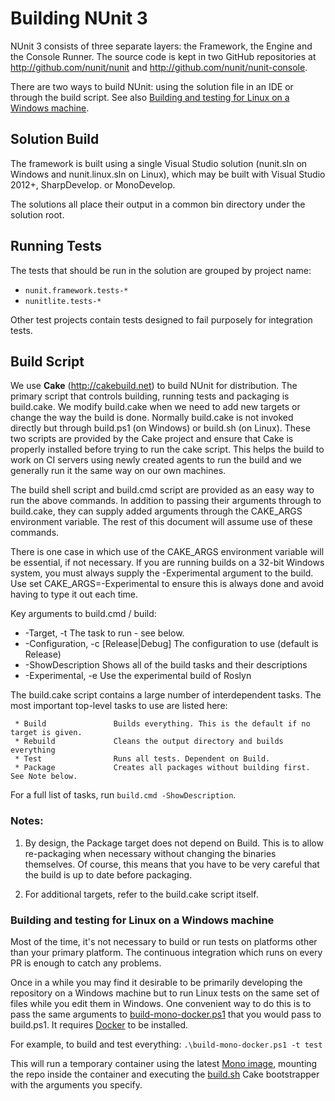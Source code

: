 # Building NUnit 3

NUnit 3 consists of three separate layers: the Framework, the Engine and the Console Runner.
The source code is kept in two GitHub repositories at http://github.com/nunit/nunit and
http://github.com/nunit/nunit-console.

There are two ways to build NUnit: using the solution file in an IDE or through the build script.
See also [Building and testing for Linux on a Windows machine](#building-and-testing-for-linux-on-a-windows-machine).

## Solution Build

The framework is built using a single Visual Studio solution (nunit.sln on Windows
and nunit.linux.sln on Linux), which may be built with Visual Studio 2012+, SharpDevelop.
or MonoDevelop.

The solutions all place their output in a common bin directory under the solution root.

## Running Tests

The tests that should be run in the solution are grouped by project name:
 * `nunit.framework.tests-*`
 * `nunitlite.tests-*`

Other test projects contain tests designed to fail purposely for integration tests.

## Build Script

We use **Cake** (http://cakebuild.net) to build NUnit for distribution. The primary script that controls
building, running tests and packaging is build.cake. We modify build.cake when we need to add new
targets or change the way the build is done. Normally build.cake is not invoked directly but through
build.ps1 (on Windows) or build.sh (on Linux). These two scripts are provided by the Cake project
and ensure that Cake is properly installed before trying to run the cake script. This helps the
build to work on CI servers using newly created agents to run the build and we generally run it
the same way on our own machines.

The build shell script and build.cmd script are provided as an easy way to run the above commands.
In addition to passing their arguments through to build.cake, they can supply added arguments
through the CAKE_ARGS environment variable. The rest of this document will assume use of these commands.

There is one case in which use of the CAKE_ARGS environment variable will be essential, if not necessary.
If you are running builds on a 32-bit Windows system, you must always supply the -Experimental argument
to the build. Use set CAKE_ARGS=-Experimental to ensure this is always done and avoid having to type
it out each time.

Key arguments to build.cmd / build:
 * -Target, -t <task>                 The task to run - see below.
 * -Configuration, -c [Release|Debug] The configuration to use (default is Release)
 * -ShowDescription                   Shows all of the build tasks and their descriptions
 * -Experimental, -e                  Use the experimental build of Roslyn

The build.cake script contains a large number of interdependent tasks. The most
important top-level tasks to use are listed here:

```
 * Build               Builds everything. This is the default if no target is given.
 * Rebuild             Cleans the output directory and builds everything
 * Test                Runs all tests. Dependent on Build.
 * Package             Creates all packages without building first. See Note below.
```

For a full list of tasks, run `build.cmd -ShowDescription`.

### Notes:
 1. By design, the Package target does not depend on Build. This is to allow re-packaging
    when necessary without changing the binaries themselves. Of course, this means that
    you have to be very careful that the build is up to date before packaging.

 2. For additional targets, refer to the build.cake script itself.

### Building and testing for Linux on a Windows machine

Most of the time, it's not necessary to build or run tests on platforms other than your primary
platform. The continuous integration which runs on every PR is enough to catch any problems.

Once in a while you may find it desirable to be primarily developing the repository on a Windows
machine but to run Linux tests on the same set of files while you edit them in Windows.
One convenient way to do this is to pass the same arguments to [build-mono-docker.ps1](.\build-mono-docker.ps1) that you would pass to build.ps1. It requires
[Docker](https://docs.docker.com/docker-for-windows/install/) to be installed.

For example, to build and test everything: `.\build-mono-docker.ps1 -t test`

This will run a temporary container using the latest
[Mono image](https://hub.docker.com/r/library/mono/), mounting the repo inside the container
and executing the [build.sh](build.sh) Cake bootstrapper with the arguments you specify.
